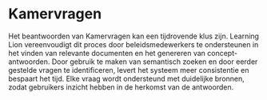 # Kamervragen
 Het beantwoorden van Kamervragen kan een tijdrovende klus zijn. Learning Lion vereenvoudigt dit proces door beleidsmedewerkers te ondersteunen in het vinden van relevante documenten en het genereren van concept-antwoorden. Door gebruik te maken van semantisch zoeken en door eerder gestelde vragen te identificeren, levert het systeem meer consistentie en bespaart het tijd. Elke vraag wordt ondersteund met duidelijke bronnen, zodat gebruikers inzicht hebben in de herkomst van de antwoorden.
